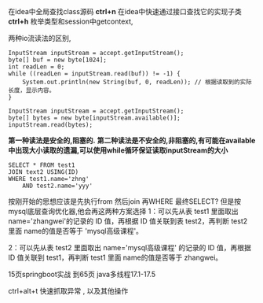 在idea中全局查找class源码
**ctrl+n**
在idea中快速通过接口查找它的实现子类
**ctrl+h**
枚举类型和session中getcontext,

两种io流读法的区别,
```
InputStream inputStream = accept.getInputStream();
byte[] buf = new byte[1024];
int readLen = 0;
while ((readLen = inputStream.read(buf)) != -1) {
    System.out.println(new String(buf, 0, readLen)); // 根据读取到的实际长度，显示内容。
}
```
```
InputStream inputStream = accept.getInputStream();
byte[] bytes = new byte[inputStream.available()];
inputStream.read(bytes);

```
**第一种读法是安全的,阻塞的.**
**第二种读法是不安全的,非阻塞的,有可能在available中出现大小读取的遗漏,可以使用while循环保证读取inputStream的大小**

```
SELECT * FROM test1
JOIN text2 USING(ID)
WHERE test1.name='zhng'
	AND test2.name='yyy'
```
按刚开始的思想应该是先执行from 然后join 再WHERE 最终SELECT?
但是按mysql底层查询优化器,他会再这两种方案选择
1：可以先从表 test1 里面取出 name='zhangwei'的记录的 ID 值，再根据 ID 值关联到表 test2，再判断 test2 里面 name的值是否等于 'mysql高级课程'。

2：可以先从表 test2 里面取出 name='mysql高级课程' 的记录的 ID 值，再根据 ID 值关联到 test1，再判断 test1 里面 name的值是否等于 zhangwei。

15页springboot实战 到65页
java多线程17.1-17.5

ctrl+alt+t 快速抓取异常 , 以及其他操作